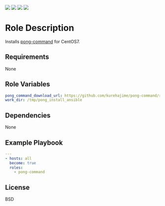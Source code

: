 [![](https://github.com/ansible-roles-matsumura/pong-command/workflows/ansible-lint/badge.svg)](https://github.com/ansible-roles-matsumura/pong-command/actions?query=workflow%3Aansible-lint)
[![](https://github.com/ansible-roles-matsumura/pong-command/workflows/ansible-playbook/badge.svg)](https://github.com/ansible-roles-matsumura/pong-command/actions?query=workflow%3Aansible-playbook)
[![](https://github.com/ansible-roles-matsumura/pong-command/workflows/trailing%20whitespace/badge.svg)](https://github.com/ansible-roles-matsumura/pong-command/actions?query=workflow%3A%22trailing+whitespace%22)
[![](https://github.com/ansible-roles-matsumura/pong-command/workflows/yamllint/badge.svg)](https://github.com/ansible-roles-matsumura/pong-command/actions?query=workflow%3Ayamllint)


Role Description
=========

Installs [pong-command](https://github.com/kurehajime/pong-command) for CentOS7.

Requirements
------------

None

Role Variables
--------------

```YAML
pong_command_download_url: https://github.com/kurehajime/pong-command/releases/download/1.1/linux_amd64.zip
work_dir: /tmp/pong_install_ansible
```

Dependencies
------------

None

Example Playbook
----------------

```YAML
---
- hosts: all
  become: true
  roles:
    - pong-command
```

License
-------

BSD
